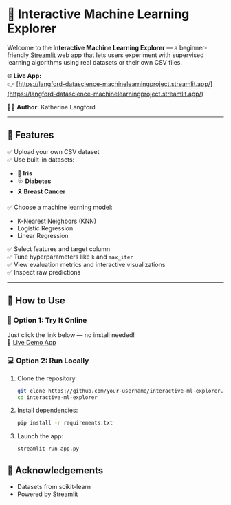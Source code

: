 # 🧠 Interactive Machine Learning Explorer

Welcome to the **Interactive Machine Learning Explorer** — a beginner-friendly  [Streamlit](https://streamlit.io) web app that lets users experiment with supervised learning algorithms using real datasets or their own CSV files. 

🌐 **Live App:**  
👉 [https://langford-datascience-machinelearningproject.streamlit.app/](https://langford-datascience-machinelearningproject.streamlit.app/)

👩‍💻 **Author:** Katherine Langford

---

## 🚀 Features

✅ Upload your own CSV dataset  
✅ Use built-in datasets:
- 🌸 **Iris**
- 🩺 **Diabetes**
- 🎗️ **Breast Cancer**

✅ Choose a machine learning model:
- K-Nearest Neighbors (KNN)
- Logistic Regression
- Linear Regression

✅ Select features and target column  
✅ Tune hyperparameters like `k` and `max_iter`  
✅ View evaluation metrics and interactive visualizations  
✅ Inspect raw predictions

---

## 🧪 How to Use

### 📍 Option 1: Try It Online  
Just click the link below — no install needed!  
📎 [Live Demo App](https://langford-datascience-machinelearningproject.streamlit.app/)

### 💻 Option 2: Run Locally

1. Clone the repository:
   ```bash
   git clone https://github.com/your-username/interactive-ml-explorer.git
   cd interactive-ml-explorer
   ```
   
2. Install dependencies:
   ```bash
   pip install -r requirements.txt
   ```
   
4. Launch the app:
   ```bash
   streamlit run app.py
   ```
## 💬 Acknowledgements 
- Datasets from scikit-learn
- Powered by Streamlit
  

